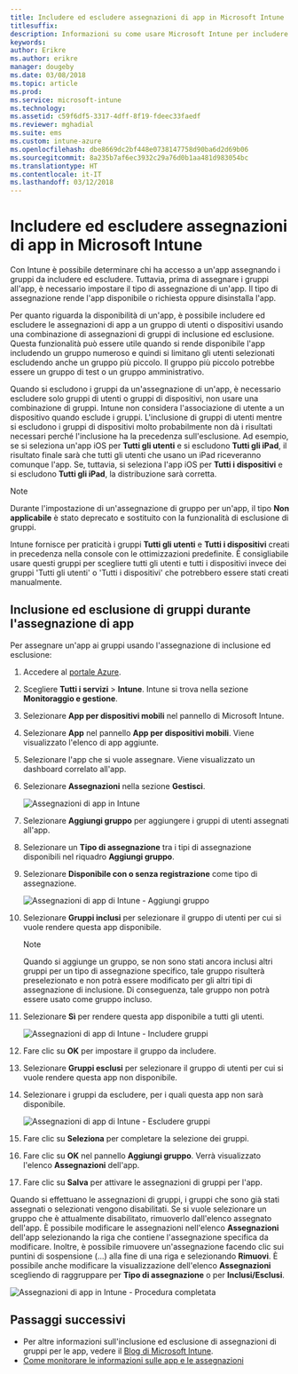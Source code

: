 ```yaml
---
title: Includere ed escludere assegnazioni di app in Microsoft Intune
titlesuffix: 
description: Informazioni su come usare Microsoft Intune per includere ed escludere le assegnazioni di app.
keywords: 
author: Erikre
ms.author: erikre
manager: dougeby
ms.date: 03/08/2018
ms.topic: article
ms.prod: 
ms.service: microsoft-intune
ms.technology: 
ms.assetid: c59f6df5-3317-4dff-8f19-fdeec33faedf
ms.reviewer: mghadial
ms.suite: ems
ms.custom: intune-azure
ms.openlocfilehash: dbe8669dc2bf448e0738147758d90ba6d2d69b06
ms.sourcegitcommit: 8a235b7af6ec3932c29a76d0b1aa481d983054bc
ms.translationtype: HT
ms.contentlocale: it-IT
ms.lasthandoff: 03/12/2018
---
```

# <a name="include-and-exclude-app-assignments-in-microsoft-intune"></a>Includere ed escludere assegnazioni di app in Microsoft Intune

Con Intune è possibile determinare chi ha accesso a un'app assegnando i gruppi da includere ed escludere. Tuttavia, prima di assegnare i gruppi all'app, è necessario impostare il tipo di assegnazione di un'app. Il tipo di assegnazione rende l'app disponibile o richiesta oppure disinstalla l'app. 

Per quanto riguarda la disponibilità di un'app, è possibile includere ed escludere le assegnazioni di app a un gruppo di utenti o dispositivi usando una combinazione di assegnazioni di gruppi di inclusione ed esclusione. Questa funzionalità può essere utile quando si rende disponibile l'app includendo un gruppo numeroso e quindi si limitano gli utenti selezionati escludendo anche un gruppo più piccolo. Il gruppo più piccolo potrebbe essere un gruppo di test o un gruppo amministrativo. 

Quando si escludono i gruppi da un'assegnazione di un'app, è necessario escludere solo gruppi di utenti o gruppi di dispositivi, non usare una combinazione di gruppi. Intune non considera l'associazione di utente a un dispositivo quando esclude i gruppi. L'inclusione di gruppi di utenti mentre si escludono i gruppi di dispositivi molto probabilmente non dà i risultati necessari perché l'inclusione ha la precedenza sull'esclusione. Ad esempio, se si seleziona un'app iOS per **Tutti gli utenti** e si escludono **Tutti gli iPad**, il risultato finale sarà che tutti gli utenti che usano un iPad riceveranno comunque l'app. Se, tuttavia, si seleziona l'app iOS per **Tutti i dispositivi** e si escludono **Tutti gli iPad**, la distribuzione sarà corretta.  

>[!NOTE]
>Durante l'impostazione di un'assegnazione di gruppo per un'app, il tipo **Non applicabile** è stato deprecato e sostituito con la funzionalità di esclusione di gruppi. 
>
>Intune fornisce per praticità i gruppi **Tutti gli utenti** e **Tutti i dispositivi** creati in precedenza nella console con le ottimizzazioni predefinite. È consigliabile usare questi gruppi per scegliere tutti gli utenti e tutti i dispositivi invece dei gruppi 'Tutti gli utenti' o 'Tutti i dispositivi' che potrebbero essere stati creati manualmente.  

## <a name="including-and-excluding-groups-when-assigning-apps"></a>Inclusione ed esclusione di gruppi durante l'assegnazione di app 
Per assegnare un'app ai gruppi usando l'assegnazione di inclusione ed esclusione:
1. Accedere al [portale Azure](https://portal.azure.com).
2. Scegliere **Tutti i servizi** > **Intune**. Intune si trova nella sezione **Monitoraggio e gestione**.
3. Selezionare **App per dispositivi mobili** nel pannello di Microsoft Intune.
4. Selezionare **App** nel pannello **App per dispositivi mobili**. Viene visualizzato l'elenco di app aggiunte.
5. Selezionare l'app che si vuole assegnare. Viene visualizzato un dashboard correlato all'app. 
6. Selezionare **Assegnazioni** nella sezione **Gestisci**. 

    ![Assegnazioni di app in Intune](./media/apps-inc-exl-01.png)
7. Selezionare **Aggiungi gruppo** per aggiungere i gruppi di utenti assegnati all'app. 
8. Selezionare un **Tipo di assegnazione** tra i tipi di assegnazione disponibili nel riquadro **Aggiungi gruppo**.
9. Selezionare **Disponibile con o senza registrazione** come tipo di assegnazione.

    ![Assegnazioni di app di Intune - Aggiungi gruppo](./media/apps-inc-exl-02.png)
10. Selezionare **Gruppi inclusi** per selezionare il gruppo di utenti per cui si vuole rendere questa app disponibile.

    >[!NOTE]
    >Quando si aggiunge un gruppo, se non sono stati ancora inclusi altri gruppi per un tipo di assegnazione specifico, tale gruppo risulterà preselezionato e non potrà essere modificato per gli altri tipi di assegnazione di inclusione. Di conseguenza, tale gruppo non potrà essere usato come gruppo incluso.

11. Selezionare **Sì** per rendere questa app disponibile a tutti gli utenti.

    ![Assegnazioni di app di Intune - Includere gruppi](./media/apps-inc-exl-03.png)
12. Fare clic su **OK** per impostare il gruppo da includere.
13. Selezionare **Gruppi esclusi** per selezionare il gruppo di utenti per cui si vuole rendere questa app non disponibile. 
14. Selezionare i gruppi da escludere, per i quali questa app non sarà disponibile.

    ![Assegnazioni di app di Intune - Escludere gruppi](./media/apps-inc-exl-04.png)
15. Fare clic su **Seleziona** per completare la selezione dei gruppi.
16. Fare clic su **OK** nel pannello **Aggiungi gruppo**. Verrà visualizzato l'elenco **Assegnazioni** dell'app.
17. Fare clic su **Salva** per attivare le assegnazioni di gruppi per l'app.

Quando si effettuano le assegnazioni di gruppi, i gruppi che sono già stati assegnati o selezionati vengono disabilitati. Se si vuole selezionare un gruppo che è attualmente disabilitato, rimuoverlo dall'elenco assegnato dell'app. È possibile modificare le assegnazioni nell'elenco **Assegnazioni** dell'app selezionando la riga che contiene l'assegnazione specifica da modificare. Inoltre, è possibile rimuovere un'assegnazione facendo clic sui puntini di sospensione (...) alla fine di una riga e selezionando **Rimuovi**. È possibile anche modificare la visualizzazione dell'elenco **Assegnazioni** scegliendo di raggruppare per **Tipo di assegnazione** o per **Inclusi/Esclusi**.

![Assegnazioni di app in Intune - Procedura completata](./media/apps-inc-exl-05.png)

## <a name="next-steps"></a>Passaggi successivi

- Per altre informazioni sull'inclusione ed esclusione di assegnazioni di gruppi per le app, vedere il [Blog di Microsoft Intune](https://aka.ms/new_app_assignment_process).
- [Come monitorare le informazioni sulle app e le assegnazioni](apps-monitor.md)